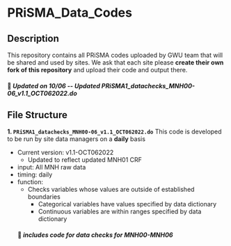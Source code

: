 # PRiSMA_Data_Codes
## Description
This repository contains all PRiSMA codes uploaded by GWU team that will be shared and used by sites. We ask that each site please **create their own fork of this repository** and upload their code and output there. 

#### :pushpin: *Updated on 10/06 -- Updated PRiSMA1_datachecks_MNH00-06_v1.1_OCT062022.do* 

## File Structure
**1\. `PRiSMA1_datachecks_MNH00-06_v1.1_OCT062022.do`** This code is developed to be run by site data managers on a **daily** basis
   - Current version: v1.1-OCT062022 
      - Updated to reflect updated MNH01 CRF 
   - input: All MNH raw data
   - timing: daily  
   - function: 
     - Checks variables whose values are outside of established boundaries
       - Categorical variables have values specified by data dictionary
       - Continuous variables are within ranges specified by data dictionary
     #### :pushpin: *includes code for data checks for MNH00-MNH06*
